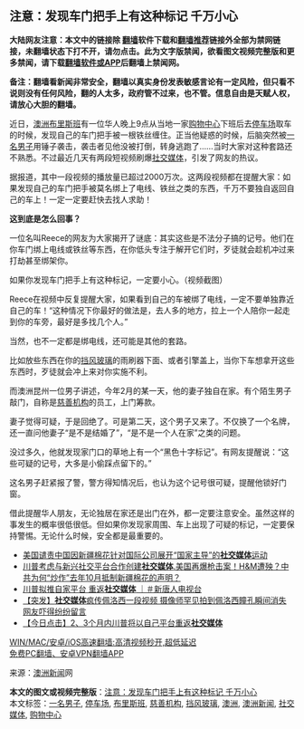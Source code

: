  <h2>注意：发现车门把手上有这种标记 千万小心</h2> <p class="notice"><b>大陆网友注意：本文中的链接除 <a href="https://github.com/bannedbook/fanqiang" >翻墙</a>软件下载和<a href="https://github.com/killgcd/justmysocks/blob/master/README.md">翻墙推荐</a>链接外全部为禁网链接，未翻墙状态下打不开，请勿点击。此为文字版禁闻，欲看图文视频完整版和更多禁闻，请下载<a href="https://github.com/bannedbook/fanqiang">翻墙软件或APP</a>后翻墙上禁闻网。</p><p>备注：翻墙看新闻非常安全，翻墙以真实身份发表敏感言论有一定风险，但只看不说则没有任何风险，翻的人太多，政府管不过来，也不管。信息自由是天赋人权，请放心大胆的翻墙。</b></p>  <div class="entry"> <p>近日，<a href="https://www.bannedbook.org/bnews/tag/%e6%be%b3%e6%b4%b2/" class="st_tag internal_tag" rel="tag" title="标签 澳洲 下的日志">澳洲</a><a href="https://www.bannedbook.org/bnews/tag/%E5%B8%83%E9%87%8C%E6%96%AF%E7%8F%AD/" class="st_tag internal_tag" rel="tag" title="标签 布里斯班 下的日志">布里斯班</a>有一位华人晚上9点从当地一家<a href="https://www.bannedbook.org/bnews/tag/%E8%B4%AD%E7%89%A9%E4%B8%AD%E5%BF%83/" class="st_tag internal_tag" rel="tag" title="标签 购物中心 下的日志">购物中心</a>下班后去<a href="https://www.bannedbook.org/bnews/tag/%E5%81%9C%E8%BD%A6%E5%9C%BA/" class="st_tag internal_tag" rel="tag" title="标签 停车场 下的日志">停车场</a>取车的时候，发现自己的车门把手被一根铁丝缠住。正当他疑惑的时候，后脑突然被<a href="https://www.bannedbook.org/bnews/tag/%E4%B8%80%E5%90%8D%E7%94%B7%E5%AD%90/" class="st_tag internal_tag" rel="tag" title="标签 一名男子 下的日志">一名男子</a>用锤子袭击，袭击者见他没被打倒，转身逃跑了……当时大家对这种套路还不熟悉。不过最近几天有两段短视频刷爆<a href="https://www.bannedbook.org/bnews/tag/%e7%a4%be%e4%ba%a4%e5%aa%92%e4%bd%93/" class="st_tag internal_tag" rel="tag" title="标签 社交媒体 下的日志">社交媒体</a>，引发了网友的热议。</p> <p>据报道，其中一段视频的播放量已超过2000万次。这两段视频都在提醒大家：如果发现自己的车门把手被莫名绑上了电线、铁丝之类的东西，千万不要独自返回自己的车上！一定一定要赶快去找人求助！</p> <p><strong>这到底是怎么回事？</strong></p>  <p>一位名叫Reece的网友为大家揭开了谜底：其实这些是不法分子搞的记号。他们在你车门绑上电线或铁丝等东西，在你低头专注于解开它们时，歹徒就会趁机冲过来打劫甚至绑架你。</p> <p>如果你发现车门把手上有这种标记，一定要小心。（视频截图）</p> <p>Reece在视频中反复提醒大家，如果看到自己的车被绑了电线，一定不要单独靠近自己的车！“这种情况下你最好的做法是，去人多的地方，拉上一个人陪你一起走到你的车旁，最好是多找几个人。”</p>  <p>当然，也不一定都是绑电线，还可能是其他的套路。</p> <p>比如放些东西在你的<a href="https://www.bannedbook.org/bnews/tag/%E6%8C%A1%E9%A3%8E%E7%8E%BB%E7%92%83/" class="st_tag internal_tag" rel="tag" title="标签 挡风玻璃 下的日志">挡风玻璃</a>的雨刷器下面、或者引擎盖上，当你下车想拿开这些东西时，歹徒就会冲上来对你实施不利。</p> <p>而澳洲昆州一位男子讲述，今年2月的某一天，他的妻子独自在家。有个陌生男子敲门，自称是<a href="https://www.bannedbook.org/bnews/tag/%E6%85%88%E5%96%84%E6%9C%BA%E6%9E%84/" class="st_tag internal_tag" rel="tag" title="标签 慈善机构 下的日志">慈善机构</a>的员工，上门筹款。</p>  <p>妻子觉得可疑，于是回绝了。可是第二天，这个男子又来了。不仅换了一个名牌，还一直问他妻子“是不是结婚了”，“是不是一个人在家”之类的问题。</p> <p>没过多久，他就发现家门口的草地上有一个“黑色十字标记”。有网友提醒说：“这些可疑的记号，大多是小偷踩点留下的。”</p> <p>这名男子赶紧报了警，警方得知情况后，也认为这个记号很可疑，提醒他锁好门窗。</p>  <p>借此提醒华人朋友，无论独居在家还是出门在外，都一定要注意安全。虽然这样的事发生的概率很低很低。但如果你发现家周围、车上出现了可疑的标记，一定要保持警惕。无论什么时候，安全都是最重要的。</p> <ul class='op-related-articles' title='相关阅读'> <li><a href='https://www.bannedbook.org/bnews/headline/20210327/1513591.html' target='_blank'>美国谴责中国因新疆棉花针对国际公司展开“国家主导”的<b>社交媒体</b>运动</a></li> <li><a href='https://www.bannedbook.org/bnews/bannedvideo/20210325/1512631.html' target='_blank'>川普考虑与新兴社交平台合作创建<b>社交媒体</b>.美国再爆枪击案！H&M遭殃？中共为何“炒作”去年10月抵制新疆棉花的声明？</a></li> <li><a href='https://www.bannedbook.org/bnews/bannedvideo/20210324/1511612.html' target='_blank'>川普拟推自家平台 重返<b>社交媒体</b> ｜＃新唐人电视台</a></li> <li><a href='https://www.bannedbook.org/bnews/comments/20210323/1510866.html' target='_blank'>【突发】<b>社交媒体</b>疯传佩洛西一段视频  摄像师罕见拍到佩洛西瞳孔瞬间消失 网友吓得纷纷留言</a></li> <li><a href='https://www.bannedbook.org/bnews/bannedvideo/20210323/1510708.html' target='_blank'>【今日点击】2、3个月内川普将以自己平台重返<b>社交媒体</b></a></li> </ul> <p class="texttj"> <a href="https://github.com/bannedbook/fanqiang/wiki/V2ray%E6%9C%BA%E5%9C%BA" target="_blank">WIN/MAC/安卓/iOS高速翻墙:高清视频秒开,超低延迟</a><br/> <a href="https://github.com/bannedbook/fanqiang/wiki/%E7%A6%81%E9%97%BB%E7%BD%91%E5%AE%89%E5%8D%93%E7%BF%BB%E5%A2%99%E6%96%B0%E9%97%BBAPP" target="_blank">免费PC翻墙、安卓VPN翻墙APP</a></p><p> 来源：<span class='wp_keywordlink'><a href="https://www.huaglad.com/" title="澳洲新闻" target="_blank">澳洲新闻</a></span>网 </p><a name='sharetosocial'></a>       <div><b>本文的图文或视频完整版</b>：<a href='https://www.bannedbook.org/bnews/lifebaike/20210327/1513951.html'>注意：发现车门把手上有这种标记 千万小心</a></div>  </div><!--END ENTRY--> <div class="postfooter"> <div>本文标签：<a href="https://www.bannedbook.org/bnews/tag/%E4%B8%80%E5%90%8D%E7%94%B7%E5%AD%90/" rel="tag">一名男子</a>, <a href="https://www.bannedbook.org/bnews/tag/%E5%81%9C%E8%BD%A6%E5%9C%BA/" rel="tag">停车场</a>, <a href="https://www.bannedbook.org/bnews/tag/%E5%B8%83%E9%87%8C%E6%96%AF%E7%8F%AD/" rel="tag">布里斯班</a>, <a href="https://www.bannedbook.org/bnews/tag/%E6%85%88%E5%96%84%E6%9C%BA%E6%9E%84/" rel="tag">慈善机构</a>, <a href="https://www.bannedbook.org/bnews/tag/%E6%8C%A1%E9%A3%8E%E7%8E%BB%E7%92%83/" rel="tag">挡风玻璃</a>, <a href="https://www.bannedbook.org/bnews/tag/%e6%be%b3%e6%b4%b2/" rel="tag">澳洲</a>, <a href="https://www.bannedbook.org/bnews/tag/%E6%BE%B3%E6%B4%B2%E6%96%B0%E9%97%BB/" rel="tag">澳洲新闻</a>, <a href="https://www.bannedbook.org/bnews/tag/%e7%a4%be%e4%ba%a4%e5%aa%92%e4%bd%93/" rel="tag">社交媒体</a>, <a href="https://www.bannedbook.org/bnews/tag/%E8%B4%AD%E7%89%A9%E4%B8%AD%E5%BF%83/" rel="tag">购物中心</a></div>  </div><!--END POSTFOOTER--> 